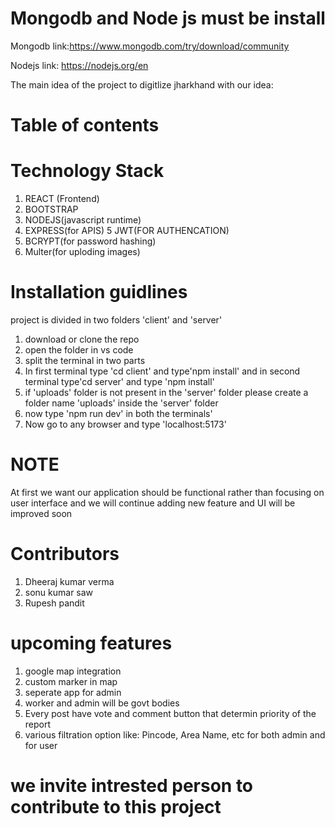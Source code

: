 # Mongodb and Node js must be install 
Mongodb link:https://www.mongodb.com/try/download/community


Nodejs link: https://nodejs.org/en

The main idea of the project to digitlize jharkhand with our idea:

 




# Table of contents

# Technology Stack
1. REACT (Frontend)  
2. BOOTSTRAP
3. NODEJS(javascript runtime)
4. EXPRESS(for APIS)
5  JWT(FOR AUTHENCATION)
6. BCRYPT(for password hashing)
7. Multer(for uploding images)



# Installation guidlines
project is divided in two folders 'client' and 'server'

1. download or clone the repo
2. open the folder in vs code
3. split the terminal in two parts
4. In first terminal type 'cd client' and type'npm install' and in second terminal type'cd server' and type 'npm install'
5. if 'uploads' folder is not present in the 'server' folder please create a folder name 'uploads' inside the 'server' folder
6. now type 'npm run dev' in both the terminals'
7. Now go to any browser and type 'localhost:5173'

# NOTE
At first we want our application should be functional rather than focusing on user interface and we will continue adding new feature and UI will be improved
soon





# Contributors
1. Dheeraj kumar verma
2. sonu kumar saw
3. Rupesh pandit





# upcoming features


1. google map integration
2. custom marker in map
3. seperate app for admin
4. worker and admin will be govt bodies
5. Every post have vote and comment button that determin priority of the report 
5. various filtration option like: Pincode, Area Name, etc for both admin and for user 


# we invite intrested person to contribute to this project


